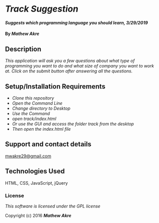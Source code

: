 # _Track Suggestion_

#### _Suggests which programming language you should learn, 3/29/2019_

#### By _**Mathew Akre**_

## Description

_This application will ask you a few questions about what type of programming you want to do and what size of company you want to work at. Click on the submit button after answering all the questions._

## Setup/Installation Requirements

* _Clone this repository_
* _Open the Command Line_
* _Change directory to Desktop_
* _Use the Command_
* _open track/index.html_
* _Or use the GUI and access the folder track from the desktop_
* _Then open the index.html file_


## Support and contact details

mwakre29@gmail.com

## Technologies Used

HTML, CSS, JavaScript, jQuery

### License

*This software is licensed under the GPL license*

Copyright (c) 2016 **_Mathew Akre_**
